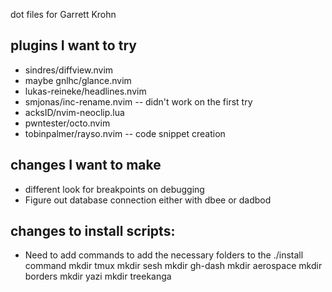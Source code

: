 dot files for Garrett Krohn

## plugins I want to try 
- sindres/diffview.nvim
- maybe gnlhc/glance.nvim
- lukas-reineke/headlines.nvim
- smjonas/inc-rename.nvim -- didn't work on the first try
- acksID/nvim-neoclip.lua
- pwntester/octo.nvim
- tobinpalmer/rayso.nvim -- code snippet creation 
 
## changes I want to make 
- different look for breakpoints on debugging
- Figure out database connection either with dbee or dadbod

## changes to install scripts:
- Need to add commands to add the necessary folders to the ./install command
mkdir tmux
mkdir sesh
mkdir gh-dash
mkdir aerospace
mkdir borders
mkdir yazi
mkdir treekanga
